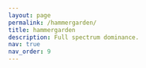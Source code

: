 ```yaml
---
layout: page
permalink: /hammergarden/
title: hammergarden
description: Full spectrum dominance.
nav: true
nav_order: 9
---
```

